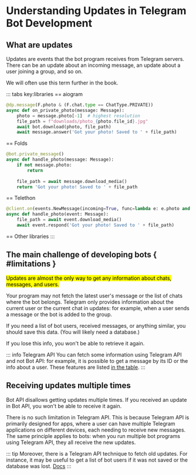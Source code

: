 # Understanding Updates in Telegram Bot Development

## What are updates

Updates are events that the bot program receives from Telegram servers.
There can be an update about an incoming message, an update about a user joining a group, and so on.

We will often use this term further in the book.

::: tabs key:libraries
== aiogram
```python
@dp.message(F.photo & (F.chat.type == ChatType.PRIVATE))
async def on_private_photo(message: Message):
    photo = message.photo[-1]  # highest resolution
    file_path = f"downloads/photo_{photo.file_id}.jpg"
    await bot.download(photo, file_path)
    await message.answer('Got your photo! Saved to ' + file_path)
```
== Folds
```python
@bot.private_message()
async def handle_photo(message: Message):
    if not message.photo: 
        return
        
    file_path = await message.download_media()
    return 'Got your photo! Saved to ' + file_path
```
== Telethon
```python
@client.on(events.NewMessage(incoming=True, func=lambda e: e.photo and e.is_private))
async def handle_photo(event: Message):
    file_path = await event.download_media()
    await event.respond('Got your photo! Saved to ' + file_path)
```
== Other libraries
<HelpNeeded/>
:::

## The main challenge of developing bots { #limitations }

<mark>Updates are almost the only way to get any information about chats, messages, and users.</mark>

Your program may not fetch the latest user's message or the list of chats where the bot belongs. 
Telegram only provides information about the current user or the current chat in updates:
for example, when a user sends a message or the bot is added to the group.

If you need a list of bot users, received messages, or anything similar, you should save this data. 
(You will likely need a database.)

If you lose this info, you won't be able to retrieve it again.

::: info Telegram API
You can fetch some information using Telegram API and not Bot API:
for example, it is possible to get a message by its ID or the info about a user. 
These features are listed [in the table](../appendix/api-comparison).
:::

## Receiving updates multiple times

Bot API disallows getting updates multiple times. If you received an update in Bot API, 
you won't be able to receive it again.

There is no such limitation in Telegram API. This is because Telegram API is primarily designed for apps,
where a user can have multiple Telegram applications on different devices, each needing to receive new messages.
The same principle applies to bots: when you run multiple bot programs using Telegram API, they all receive the new updates.

::: tip
Moreover, there is a Telegram API technique to fetch old updates.
For instance, it may be useful to get a list of bot users if it was not saved or the database was lost.
[Docs](https://core.telegram.org/api/updates#recovering-gaps)
:::